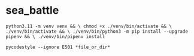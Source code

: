 # sea_battle

`
python3.11 -m venv venv && \
chmod +x ./venv/bin/activate && \ 
./venv/bin/activate && \
./venv/bin/python3 -m pip install --upgrade pipenv && \
./venv/bin/pipenv install
`

`
pycodestyle --ignore E501 *file_or_dir*
`
